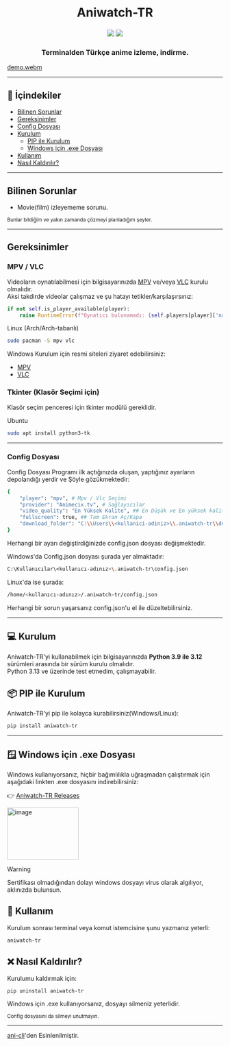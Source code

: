 <h1 align="center">
Aniwatch-TR
</h1>

<h3 align="center">
    <img src="https://img.shields.io/badge/Animecix.net - Çalışıyor-green?style=for-the-badge">
    <img src="https://img.shields.io/badge/Openani.me - Devre dışı-red?style=for-the-badge">
</h3>

<h3 align="center">
    Terminalden Türkçe anime izleme, indirme.
</h3>

[demo.webm](https://github.com/user-attachments/assets/f71ebc74-edb6-4aeb-baaa-72fc4fd4daf1)

---

## 📑 İçindekiler
- [Bilinen Sorunlar](#bilinen-sorunlar)
- [Gereksinimler](#gereksinimler)
- [Config Dosyası](#config-dosyası)
- [Kurulum](#-kurulum)
    - [PIP ile Kurulum](#-pip-ile-kurulum)
    - [Windows için .exe Dosyası](#-windows-için-exe-dosyası)
- [Kullanım](#-kullanım)
- [Nasıl Kaldırılır?](#-nasıl-kaldırılır)

---
## Bilinen Sorunlar
- Movie(film) izleyememe sorunu.
  
<sub>Bunlar bildiğim ve yakın zamanda çözmeyi planladığım şeyler.</sub>

---

## Gereksinimler

### MPV / VLC

Videoların oynatılabilmesi için bilgisayarınızda [MPV](https://mpv.io/) ve/veya [VLC](https://www.videolan.org/vlc/) kurulu olmalıdır.  
Aksi takdirde videolar çalışmaz ve şu hatayı tetikler/karşılaşırsınız:

```python
if not self.is_player_available(player):
    raise RuntimeError(f"Oynatıcı bulunamadı: {self.players[player]['name']}")
```

Linux (Arch/Arch-tabanlı)
```bash
sudo pacman -S mpv vlc
```

Windows
Kurulum için resmi siteleri ziyaret edebilirsiniz: 
- [MPV](https://mpv.io/)  
- [VLC](https://www.videolan.org/vlc/)

### Tkinter (Klasör Seçimi için)
Klasör seçim penceresi için tkinter modülü gereklidir.

Ubuntu
```bash
sudo apt install python3-tk
```

---

### Config Dosyası
Config Dosyası Programı ilk açtığınızda oluşan, yaptığınız ayarların depolandığı yerdir ve Şöyle gözükmektedir:

```bash
{
    "player": "mpv", # Mpv / Vlc Seçimi
    "provider": "Animecix.tv", # Sağlayıcılar
    "video_quality": "En Yüksek Kalite", ## En Düşük ve En yüksek kalite
    "fullscreen": true, ## Tam Ekran Aç/Kapa
    "download_folder": "C:\\Users\\<kullanici-adiniz>\\.aniwatch-tr\\downloads" # Varsayılan/Değiştirilmemiş
}
```
Herhangi bir ayarı değiştirdiğinizde config.json dosyası değişmektedir.

Windows'da Config.json dosyası şurada yer almaktadır:
```bash
C:\Kullanıcılar\<kullanıcı-adınız>\.aniwatch-tr\config.json
```
Linux'da ise şurada:
```bash
/home/<kullanıcı-adınız>/.aniwatch-tr/config.json
```
Herhangi bir sorun yaşarsanız config.json'u el ile düzeltebilirsiniz.

---

## 💻 Kurulum

Aniwatch-TR’yi kullanabilmek için bilgisayarınızda **Python 3.9 ile 3.12** sürümleri arasında bir sürüm kurulu olmalıdır.  
Python 3.13 ve üzerinde test etmedim, çalışmayabilir.

## 📦 PIP ile Kurulum

Aniwatch-TR’yi pip ile kolayca kurabilirsiniz(Windows/Linux):

```bash
pip install aniwatch-tr
```

---

## 🪟 Windows için .exe Dosyası
Windows kullanıyorsanız, hiçbir bağımlılıkla uğraşmadan çalıştırmak için aşağıdaki linkten .exe dosyasını indirebilirsiniz:

👉 [Aniwatch-TR Releases](https://github.com/DeoDorqnt387/aniwatch-tr/releases)

<img width="167" height="121" alt="image" src="https://github.com/user-attachments/assets/1b26525e-f6de-4906-a9e0-4c3bb9709d21" />

> [!WARNING]  
> Sertifikası olmadığından dolayı windows dosyayı virus olarak algılıyor, aklınızda bulunsun.

## 🚀 Kullanım
Kurulum sonrası terminal veya komut istemcisine şunu yazmanız yeterli:
```bash
aniwatch-tr
```

## ❌ Nasıl Kaldırılır?
Kurulumu kaldırmak için:
```bash
pip uninstall aniwatch-tr
```
Windows için .exe kullanıyorsanız, dosyayı silmeniz yeterlidir.

<sub>Config dosyasını da silmeyi unutmayın.</sub>

---

[ani-cli](https://github.com/pystardust/ani-cli)'den Esinlenilmiştir.
